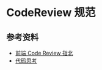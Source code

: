# CodeReview 规范

## 参考资料

-   [前端 Code Review 指北](https://mp.weixin.qq.com/s/yyqGipUGMbfcLmXcQ2QBcA)
-   [代码思考](https://mp.weixin.qq.com/s/XOUgRHFfAjILbPFMItc3bA)
